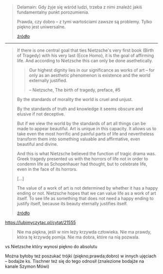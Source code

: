
> Delamain: Gdy żyje się wśród ludzi, trzeba z nimi znaleźć jakiś fundamentalny punkt porozumienia.
> 
> Prawda, czy dobro – z tymi wartościami zawsze są problemy. Tylko piękno jest uniwersalne.
>
> [źródło](https://www.youtube.com/clip/Ugkx60C_rmr-NhldFkcgvb1lIhUepqlcOw6k)

---

> If there is one central goal that ties Nietzsche's very first book (Birth of Tragedy) with his very last (Ecce Homo), it is the goal of affirming life. And according to Nietzsche this can only be done asethetically.
>
>> Our highest dignity lies in our significance as works of art – for only as an aesthetic phenomenon is existence and the world externally justified.
>>
>> – Nietzsche, The birth of tragedy, preface, #5
>
> By the standards of morality the world is cruel and unjust.
>
> By the standards of truth and knowledge it seems obscure and elusive if not deceptive.
>
> But if we view the world by the standards of art all things can be made to appear beautiful. Art is unique in this capacity. It allows us to take even the most horrific and painful parts of life and nevertheless transform them into something valuable and affirmative, even beautiful and divine.
>
> And this is what Nietzsche believed the function of tragic drama was. Greek tragedy presented us with the horrors of life not in order to condemn life as Schopenhauer had thought, but to celebrate life, even in the face of its horrors.
>
> [...]
>
> The value of a work of art is not determined  by whether it has a happy ending or not. Nietzsche hopes that we can value life as a work of art itself. To see life as something that does not need a happy ending to justify itself, because its beauty eternally justifies itself.
>
> [źródło](https://www.youtube.com/watch?v=zxTwYdYzw8c#t=43m37s)

https://lubimyczytac.pl/cytat/21555

> Nie ma piękna, jeśli w nim leży krzywda człowieka. Nie ma prawdy, która tę krzywdę pomija. Nie ma dobra, które na nią pozwala.

vs Nietzsche który wynosi piękno do absolutu

Można byłoby też poszukać trójki (piękno;prawda;dobro) w innych ujęciach – bodajże ks. Tischner też się do tego odnosił (znalezione bodajże na kanale Szymon Mówi)